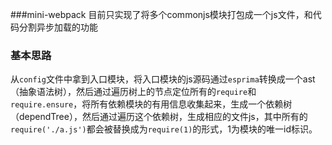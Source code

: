 ###mini-webpack
目前只实现了将多个commonjs模块打包成一个js文件，和代码分割异步加载的功能

### 基本思路

从`config`文件中拿到入口模块，将入口模块的js源码通过`esprima`转换成一个ast（抽象语法树），然后通过遍历树上的节点定位所有的`require`和`require.ensure`，将所有依赖模块的有用信息收集起来，生成一个依赖树（dependTree），然后通过遍历这个依赖树，生成相应的文件js，其中所有的`require('./a.js')`都会被替换成为`require(1)`的形式，1为模块的唯一id标识。